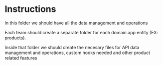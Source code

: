 # Instructions

In this folder we should have all the data management and operations

Each team should create a separate folder for each domain app entity (EX: products).

Inside that folder we should create the necesary files for API data management and operations, custom hooks needed and other product related features

